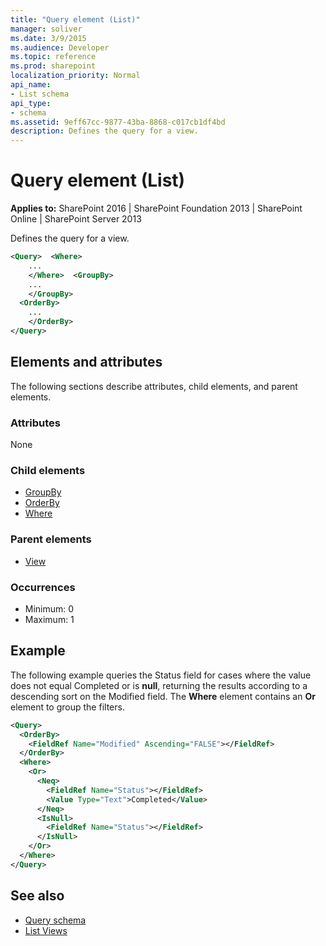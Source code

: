 ```yaml
---
title: "Query element (List)"
manager: soliver
ms.date: 3/9/2015
ms.audience: Developer
ms.topic: reference
ms.prod: sharepoint
localization_priority: Normal
api_name:
- List schema
api_type:
- schema
ms.assetid: 9eff67cc-9877-43ba-8868-c017cb1df4bd
description: Defines the query for a view.
---
```


# Query element (List)

**Applies to:** SharePoint 2016 | SharePoint Foundation 2013 | SharePoint Online | SharePoint Server 2013
  
Defines the query for a view.
  
```XML
<Query>  <Where>
    ...
    </Where>  <GroupBy>
    ...
    </GroupBy>
  <OrderBy>
    ...
    </OrderBy>
</Query>
```

## Elements and attributes

The following sections describe attributes, child elements, and parent elements.

### Attributes

None
   
### Child elements

- [GroupBy](groupby-element-query.md)
- [OrderBy](orderby-element-query.md)
- [Where](where-element-query.md)
   
### Parent elements

- [View](view-element-list.md)
   
### Occurrences

- Minimum: 0
- Maximum: 1 
   
## Example

The following example queries the Status field for cases where the value does not equal Completed or is **null**, returning the results according to a descending sort on the Modified field. The **Where** element contains an **Or** element to group the filters. 
  
```XML
<Query>
  <OrderBy>
    <FieldRef Name="Modified" Ascending="FALSE"></FieldRef>
  </OrderBy>
  <Where>
    <Or>
      <Neq>
        <FieldRef Name="Status"></FieldRef>
        <Value Type="Text">Completed</Value>
      </Neq>
      <IsNull>
        <FieldRef Name="Status"></FieldRef>
      </IsNull>
    </Or>
  </Where>
</Query>
```

## See also

- [Query schema](query-schema.md)
- [List Views](https://msdn.microsoft.com/library/43e6ba7e-eddb-418a-a570-c0815016fc17%28Office.15%29.aspx)

